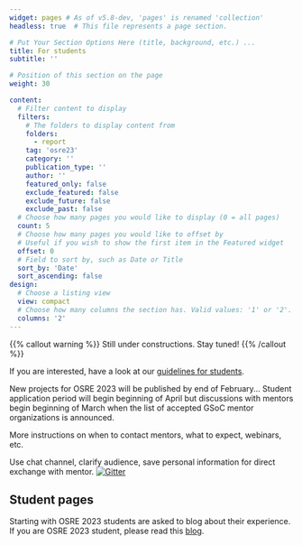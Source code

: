 ```yaml
---
widget: pages # As of v5.8-dev, 'pages' is renamed 'collection'
headless: true  # This file represents a page section.

# Put Your Section Options Here (title, background, etc.) ...
title: For students
subtitle: ''

# Position of this section on the page
weight: 30

content:
  # Filter content to display
  filters:
    # The folders to display content from
    folders:
      - report
    tag: 'osre23'
    category: ''
    publication_type: ''
    author: ''
    featured_only: false
    exclude_featured: false
    exclude_future: false
    exclude_past: false
  # Choose how many pages you would like to display (0 = all pages)
  count: 5
  # Choose how many pages you would like to offset by
  # Useful if you wish to show the first item in the Featured widget
  offset: 0
  # Field to sort by, such as Date or Title
  sort_by: 'Date'
  sort_ascending: false
design:
  # Choose a listing view
  view: compact
  # Choose how many columns the section has. Valid values: '1' or '2'.
  columns: '2'
---
```


{{% callout warning %}}
Still under constructions. Stay tuned!
{{% /callout %}}

If you are interested, have a look at our [guidelines for students](/osredocs/forstudents).

New projects for OSRE 2023 will be published by end of February... Student application period will begin beginning of April but discussions with mentors begin beginning of March when the list of accepted GSoC mentor organizations is announced.

More instructions on when to contact mentors, what to expect, webinars, etc.

Use chat channel, clarify audience, save personal information for direct exchange with mentor.
<a href="https://gitter.im/uccross/gsoc?utm_source=badge&amp;utm_medium=badge&amp;utm_campaign=pr-badge"><img src="https://badges.gitter.im/uccross/gsoc.svg" alt="Gitter" /></a>

## Student pages

Starting with OSRE 2023 students are asked to blog about their experience. If you are OSRE 2023 student, please read this [blog](/report/blog-ospo-admins).